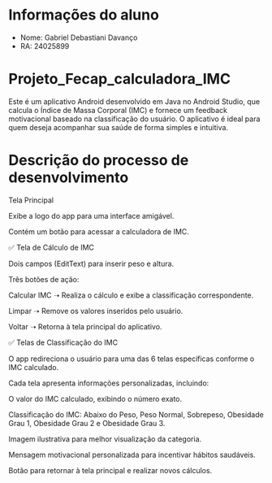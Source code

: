 # Informações do aluno
- Nome: Gabriel Debastiani Davanço
- RA: 24025899
# Projeto_Fecap_calculadora_IMC
Este é um aplicativo Android desenvolvido em Java no Android Studio, que calcula o Índice de Massa Corporal (IMC) e fornece um feedback motivacional baseado na classificação do usuário. O aplicativo é ideal para quem deseja acompanhar sua saúde de forma simples e intuitiva.
# Descrição do processo de desenvolvimento
Tela Principal

Exibe a logo do app para uma interface amigável.

Contém um botão para acessar a calculadora de IMC.

✅ Tela de Cálculo de IMC

Dois campos (EditText) para inserir peso e altura.

Três botões de ação:

Calcular IMC ➝ Realiza o cálculo e exibe a classificação correspondente.

Limpar ➝ Remove os valores inseridos pelo usuário.

Voltar ➝ Retorna à tela principal do aplicativo.

✅ Telas de Classificação do IMC

O app redireciona o usuário para uma das 6 telas específicas conforme o IMC calculado.

Cada tela apresenta informações personalizadas, incluindo:

O valor do IMC calculado, exibindo o número exato.

Classificação do IMC: Abaixo do Peso, Peso Normal, Sobrepeso, Obesidade Grau 1, Obesidade Grau 2 e Obesidade Grau 3.

Imagem ilustrativa para melhor visualização da categoria.

Mensagem motivacional personalizada para incentivar hábitos saudáveis.

Botão para retornar à tela principal e realizar novos cálculos.
